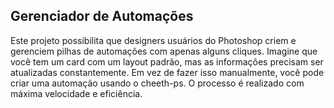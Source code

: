 <h2>Gerenciador de Automações</h2>

<p>
  Este projeto possibilita que designers usuários do Photoshop criem e gerenciem pilhas de automações com apenas alguns cliques. Imagine 
  que você tem um card com um layout padrão, mas as informações precisam ser atualizadas constantemente. 
  Em vez de fazer isso manualmente, você pode criar uma automação usando o cheeth-ps. O processo é realizado com máxima velocidade e eficiência.
</p>
